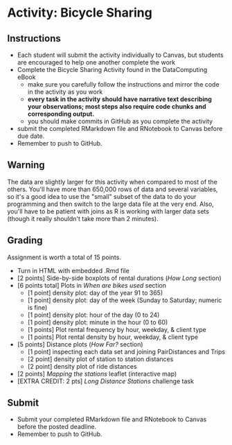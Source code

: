 # Activity: Bicycle Sharing

## Instructions 

- Each student will submit the activity individually to Canvas, but students are encouraged to help one another complete the work
- Complete the Bicycle Sharing Activity found in the DataComputing eBook
    - make sure you carefully follow the instructions and mirror the code in the activity as you work 
    - **every task in the activity should have narrative text describing your observations; most steps also require code chunks and corresponding output.**
    - you should make commits in GitHub as you complete the activity
- submit the completed RMarkdown file and RNotebook to Canvas before due date.
- Remember to push to GitHub.

## Warning

The data are slightly larger for this activity when compared to most of the others.  You'll have more than 650,000 rows of data and several variables, so it's a good idea to use the "small" subset of the data to do your programming and then switch to the large data file at the very end.  Also, you'll have to be patient with joins as R is working with larger data sets (though it really shouldn't take more than 2 minutes).

## Grading


Assignment is worth a total of 15 points.

- Turn in HTML with embedded .Rmd file 
- [2 points] Side-by-side boxplots of rental durations (*How Long* section)
- [6 points total] Plots in *When are bikes used* section
    - [1 point] density plot: day of the year 91 to 365)
    - [1 point] density plot: day of the week (Sunday to Saturday; numeric is fine)
    - [1 point] density plot: hour of the day (0 to 24)
    - [1 point] density plot: minute in the hour (0 to 60)
    - [1 points] Plot rental frequency by hour, weekday, & client type
    - [1 points] Plot rental density by hour, weekday, & client type
- [5 points] Distance plots (*How Far?* section)
    - [1 point] inspecting each data set and joining PairDistances and Trips 
    - [2 point] density plot of station to station distances
    - [2 point] density plot of ride distances
- [2 points] *Mapping the stations* leaflet (interactive map)
- [EXTRA CREDIT: 2 pts] *Long Distance Stations* challenge task

## Submit

- Submit your completed RMarkdown file and RNotebook to Canvas before the posted deadline. 
- Remember to push to GitHub. 